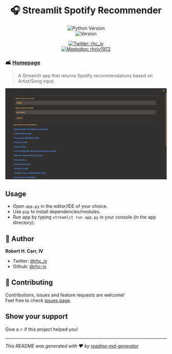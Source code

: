 <h1 align="center">🎧 Streamlit Spotify Recommender</h1>
<p align="center">
  <img alt="Python Version" src="https://img.shields.io/badge/python_version-3.11-yellow" /><br>
  <img alt="Version" src="https://img.shields.io/badge/app_version-1.10-blue.svg?cacheSeconds=2592000" />
</p>
  <p align="center">
  <a href="https://twitter.com/rhc_iv" target="_blank">
    <img alt="Twitter: rhc_iv" src="https://img.shields.io/twitter/follow/rhc_iv.svg?style=social" /><br>
  </a>
  <a href="https://mastodon.social/@rhciv1972" target="_blank">
    <img alt="Mastodon: rhciv1972" src="https://img.shields.io/mastodon/follow/109497169591319512?domain=https%3A%2F%2Fmastodon.social&style=social" />
  </a>
  </p>

</p>

### 🛋️ [Homepage](https://github.com/rhc-iv/streamlit-spotify-recommender)

> A Streamlit app that returns Spotify recommendations based on Artist/Song input.

<p align="center">
  <img alt="Spotify Recommender Screenshot" src="https://github.com/rhc-iv/streamlit-spotify-recommender/blob/main/screenshot.png?raw=true" />
</p>

## Usage
- Open `app.py` in the editor/IDE of your choice.
- Use `pip` to install dependencies/modules.
- Run app by typing `streamlit run app.py` in your console (in the app directory).


## 👤 Author

**Robert H. Carr, IV**

* Twitter: [@rhc\_iv](https://twitter.com/rhc_iv)
* Github: [@rhc-iv](https://github.com/rhc-iv)

## 🤝 Contributing

Contributions, issues and feature requests are welcome!<br />Feel free to check [issues page](https://github.com/rhc-iv/streamlit-spotify-recommender/issues). 

## Show your support

Give a ⭐️ if this project helped you!

***
_This README was generated with ❤️ by [readme-md-generator](https://github.com/kefranabg/readme-md-generator)_
